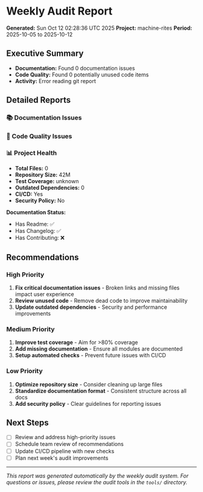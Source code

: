 # Weekly Audit Report

**Generated:** Sun Oct 12 02:28:36 UTC 2025
**Project:** machine-rites
**Period:** 2025-10-05 to 2025-10-12

## Executive Summary

- **Documentation:** Found 0 documentation issues
- **Code Quality:** Found 0 potentially unused code items
- **Activity:** Error reading git report

## Detailed Reports

### 📚 Documentation Issues


### 🧹 Code Quality Issues


### 📊 Project Health

- **Total Files:** 0
- **Repository Size:** 42M
- **Test Coverage:** unknown
- **Outdated Dependencies:** 0
- **CI/CD:** Yes
- **Security Policy:** No

**Documentation Status:**
- Has Readme: ✅
- Has Changelog: ✅
- Has Contributing: ❌

## Recommendations

### High Priority
1. **Fix critical documentation issues** - Broken links and missing files impact user experience
2. **Review unused code** - Remove dead code to improve maintainability
3. **Update outdated dependencies** - Security and performance improvements

### Medium Priority
1. **Improve test coverage** - Aim for >80% coverage
2. **Add missing documentation** - Ensure all modules are documented
3. **Setup automated checks** - Prevent future issues with CI/CD

### Low Priority
1. **Optimize repository size** - Consider cleaning up large files
2. **Standardize documentation format** - Consistent structure across all docs
3. **Add security policy** - Clear guidelines for reporting issues

## Next Steps

- [ ] Review and address high-priority issues
- [ ] Schedule team review of recommendations
- [ ] Update CI/CD pipeline with new checks
- [ ] Plan next week's audit improvements

---

*This report was generated automatically by the weekly audit system.*
*For questions or issues, please review the audit tools in the `tools/` directory.*
